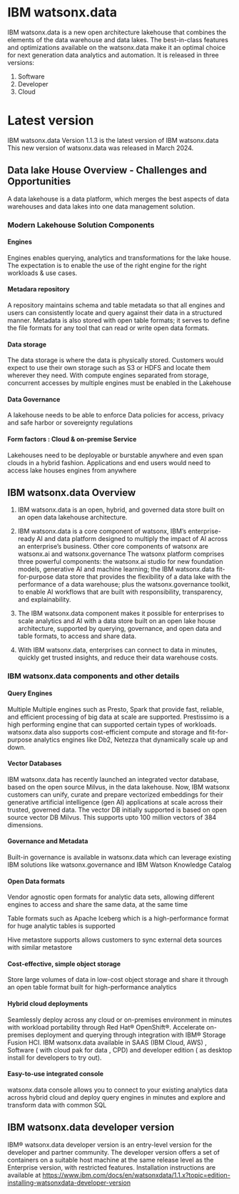 # IBM watsonx.data

IBM watsonx.data is a new open architecture lakehouse that combines the elements of the data warehouse and data lakes. The best-in-class features and optimizations available on the watsonx.data make it an optimal choice for next generation data analytics and automation. It is released in three versions:

1. Software
2. Developer
3. Cloud

# Latest version
IBM watsonx.data Version 1.1.3 is the latest version of IBM watsonx.data
This new version of watsonx.data was released in March 2024.

## Data lake House Overview - Challenges and Opportunities

A data lakehouse is a data platform, which merges the best aspects of data warehouses and data lakes into one data management solution. 

### Modern Lakehouse Solution Components

#### Engines

Engines enables querying, analytics and transformations for the lake house. The expectation is to enable the use of the right engine for the right workloads & use cases.

#### Metadara repository

A repository maintains schema and table metadata so that all engines and users can consistently locate and query against their data in a structured manner. Metadata is also stored with  open table formats; it serves  to define the file formats for  any tool that can read or write  open data formats.

#### Data storage

The data storage is where the data is physically stored.  Customers would expect to use their own storage such as S3 or HDFS and locate them wherever they need. With compute engines separated from storage, concurrent accesses by multiple engines must be enabled in the Lakehouse

#### Data Governance

A lakehouse needs to be able to enforce Data policies for access, privacy and safe harbor or sovereignty regulations  

#### Form factors : Cloud & on-premise  Service

Lakehouses need to be deployable or burstable  anywhere and even span clouds in a hybrid fashion.  Applications and end users would need to access lake houses engines from anywhere

## IBM watsonx.data Overview

1. IBM watsonx.data is an open, hybrid, and governed data store built on an open data lakehouse architecture. 

2. IBM watsonx.data is a core component of watsonx, IBM’s enterprise-ready AI and data platform designed to multiply the impact of AI across an enterprise’s business.  Other core components of watsonx are watsonx.ai and watsonx.governance
The watsonx platform comprises three powerful components: the watsonx.ai studio for new foundation models, generative AI and machine learning; the IBM watsonx.data fit-for-purpose data store that provides the flexibility of a data lake with the performance of a data warehouse; plus the watsonx.governance toolkit, to enable AI workflows that are built with responsibility, transparency, and explainability. 

3. The IBM watsonx.data component makes it possible for enterprises to scale analytics and AI with a data store built on an open lake house architecture, supported by querying, governance, and open data and table formats, to access and share data. 

4. With IBM watsonx.data, enterprises can connect to data in minutes, quickly get trusted insights, and reduce their data warehouse costs.

### IBM watsonx.data components and other details

#### Query Engines

Multiple Multiple engines such as Presto, Spark that provide fast, reliable, and efficient processing of big data at scale are supported. Prestissimo is a high performing engine that can supported certain types of workloads.  watsonx.data also supports cost-efficient compute and storage and fit-for-purpose analytics engines like Db2, Netezza that dynamically scale up and down.

#### Vector Databases

IBM watsonx.data has recently launched an integrated vector database, based on the open source Milvus, in the data lakehouse. Now, IBM watsonx customers can unify, curate and prepare vectorized embeddings for their generative artificial intelligence (gen AI) applications at scale across their trusted, governed data. The vector DB initially supported is based on open source vector DB Milvus. This supports upto 100 million vectors of 384 dimensions.

#### Governance and Metadata

Built-in governance is available in watsonx.data which can leverage existing IBM solutions like watsonx.governance and IBM Watson Knowledge Catalog

#### Open Data formats

Vendor agnostic open formats for analytic data sets, allowing different engines to access and share the same data, at the same time

Table formats such as Apache Iceberg which is a high-performance format for huge analytic tables is supported

Hive metastore supports allows customers to sync external deta sources with similar metastore

#### Cost-effective, simple object storage

Store large volumes of data in low-cost object storage and share it through an open table format built for high-performance analytics

#### Hybrid cloud deployments

Seamlessly deploy across any cloud or on-premises environment in minutes with workload portability through Red Hat® OpenShift®. Accelerate on-premises deployment and querying through integration with IBM® Storage Fusion HCI.
IBM watsonx.data available in SAAS (IBM Cloud, AWS) , Software ( with cloud pak for data , CPD) and developer edition ( as desktop install for developers to try out).

#### Easy-to-use integrated console

watsonx.data console allows you to connect to your existing analytics data across hybrid cloud and deploy query engines in minutes and explore and transform data with common SQL

## IBM watsonx.data developer version

IBM® watsonx.data developer version is an entry-level version for the developer and partner community. The developer version offers a set of containers on a suitable host machine at the same release level as the Enterprise version, with restricted features.
Installation instructions are available at https://www.ibm.com/docs/en/watsonxdata/1.1.x?topic=edition-installing-watsonxdata-developer-version
